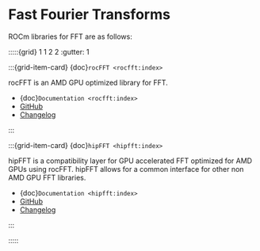 # Fast Fourier Transforms

ROCm libraries for FFT are as follows:

:::::{grid} 1 1 2 2
:gutter: 1

:::{grid-item-card} {doc}`rocFFT <rocfft:index>`

rocFFT is an AMD GPU optimized library for FFT.

- {doc}`Documentation <rocfft:index>`
- [GitHub](https://github.com/ROCmSoftwarePlatform/rocFFT)
- [Changelog](https://github.com/ROCmSoftwarePlatform/rocFFT/blob/develop/CHANGELOG.md)

:::

:::{grid-item-card} {doc}`hipFFT <hipfft:index>`

hipFFT is a compatibility layer for GPU accelerated FFT optimized for AMD GPUs
using rocFFT. hipFFT allows for a common interface for other non AMD GPU
FFT libraries.

- {doc}`Documentation <hipfft:index>`
- [GitHub](https://github.com/ROCmSoftwarePlatform/hipFFT)
- [Changelog](https://github.com/ROCmSoftwarePlatform/hipFFT/blob/develop/CHANGELOG.md)

:::

:::::
